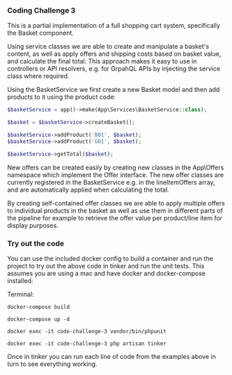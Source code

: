 ### Coding Challenge 3

This is a partial implementation of a full shopping cart system, specifically the Basket component.

Using service classes we are able to create and manipulate a basket's content, as well as apply offers and shipping costs based on basket value, and calculate the final total. This approach makes it easy to use in controllers or API resolvers, e.g. for GrpahQL APIs by injecting the service class where required.

Using the BasketService we first create a new Basket model and then add products to it using the product code:

```php
$basketService = app()->make(App\Services\BasketService::class);

$basket = $basketService->createBasket();

$basketService->addProduct('B01', $basket);
$basketService->addProduct('G01', $basket);

$basketService->getTotal($basket);
```

New offers can be created easily by creating new classes in the App\Offers namespace which implement the Offer interface.  The new offer classes are currently registered in the BasketService e.g. in the lineItemOffers array, and are automatically applied when calculating the total.

By creating self-contained offer classes we are able to apply multiple offers to individual products in the basket as well as use them in different parts of the pipeline for example to retrieve the offer value per product/line item for display purposes.

### Try out the code
You can use the included docker config to build a container and run the project to try out the above code in tinker and run the unit tests.  This assumes you are using a mac and have docker and docker-compose installed:

Terminal:
```
docker-compose build

docker-compose up -d

docker exec -it code-challenge-3 vendor/bin/phpunit

docker exec -it code-challenge-3 php artisan tinker
```
Once in tinker you can run each line of code from the examples above in turn to see everything working.

